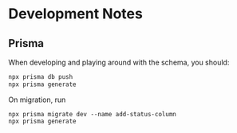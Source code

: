 # Development Notes

## Prisma

When developing and playing around with the schema, you should:

```bash
npx prisma db push
npx prisma generate
```

On migration, run

```
npx prisma migrate dev --name add-status-column
npx prisma generate
```
